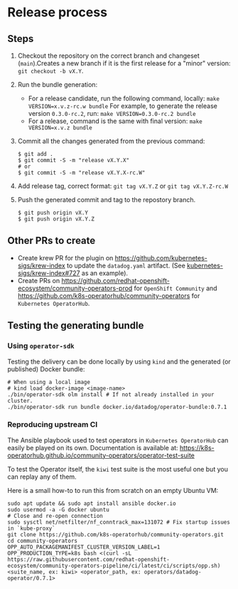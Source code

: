 # Release process

## Steps

1. Checkout the repository on the correct branch and changeset (`main`).Creates a new branch if it is the first release for a "minor" version: `git checkout -b vX.Y`.
2. Run the bundle generation:
    - For a release candidate, run the following command, locally: `make VERSION=x.v.z-rc.w bundle`
      For example, to generate the release version `0.3.0-rc.2`, run: `make VERSION=0.3.0-rc.2 bundle`
    - For a release, command is the same with final version: `make VERSION=x.v.z bundle`

3. Commit all the changes generated from the previous command:

   ```console
   $ git add .
   $ git commit -S -m "release vX.Y.X"
   # or
   $ git commit -S -m "release vX.Y.X-rc.W"
   ```

4. Add release tag, correct format: `git tag vX.Y.Z` or `git tag vX.Y.Z-rc.W`
5. Push the generated commit and tag to the repostory branch.

   ```console
   $ git push origin vX.Y
   $ git push origin vX.Y.Z
   ```

## Other PRs to create

- Create krew PR for the plugin on https://github.com/kubernetes-sigs/krew-index to update the `datadog.yaml` artifact. (See [kubernetes-sigs/krew-index#727](https://github.com/kubernetes-sigs/krew-index/pull/727) as an example).
- Create PRs on https://github.com/redhat-openshift-ecosystem/community-operators-prod for `OpenShift Community` and https://github.com/k8s-operatorhub/community-operators for `Kubernetes OperatorHub`.

## Testing the generating bundle

### Using `operator-sdk`

Testing the delivery can be done locally by using `kind` and the generated (or published) Docker bundle:

```
# When using a local image
# kind load docker-image <image-name>
./bin/operator-sdk olm install # If not already installed in your cluster.
./bin/operator-sdk run bundle docker.io/datadog/operator-bundle:0.7.1
```

### Reproducing upstream CI

The Ansible playbook used to test operators in `Kubernetes OperatorHub` can easily be played on its own.
Documentation is available at: https://k8s-operatorhub.github.io/community-operators/operator-test-suite

To test the Operator itself, the `kiwi` test suite is the most useful one but you can replay any of them.

Here is a small how-to to run this from scratch on an empty Ubuntu VM:
```
sudo apt update && sudo apt install ansible docker.io
sudo usermod -a -G docker ubuntu
# Close and re-open connection
sudo sysctl net/netfilter/nf_conntrack_max=131072 # Fix startup issues in `kube-proxy`
git clone https://github.com/k8s-operatorhub/community-operators.git
cd community-operators
OPP_AUTO_PACKAGEMANIFEST_CLUSTER_VERSION_LABEL=1 OPP_PRODUCTION_TYPE=k8s bash <(curl -sL https://raw.githubusercontent.com/redhat-openshift-ecosystem/community-operators-pipeline/ci/latest/ci/scripts/opp.sh) <suite_name, ex: kiwi> <operator_path, ex: operators/datadog-operator/0.7.1>
```
